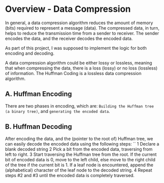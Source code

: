 # Overview - Data Compression
In general, a data compression algorithm reduces the amount of memory (bits) required to represent a message (data). 
The compressed data, in turn, helps to reduce the transmission time from a sender to receiver. 
The sender encodes the data, and the receiver decodes the encoded data. 

As part of this project, I was supposed to implement the logic for both encoding and decoding.

A data compression algorithm could be either lossy or lossless, meaning that when compressing the data, 
there is a loss (lossy) or no loss (lossless) of information. 
The Huffman Coding is a lossless data compression algorithm. 

## A. Huffman Encoding
There are two phases in encoding, which are:
`Building the Huffman tree (a binary tree)`, and `generating the encoded data`. 

## B. Huffman Decoding
After encoding the data, and the (pointer to the root of) Huffman tree, we can easily decode the encoded data using the following steps:
``
1 Declare a blank decoded string
2 Pick a bit from the encoded data, traversing from left to right.
3 Start traversing the Huffman tree from the root.
    If the current bit of encoded data is 0, move to the left child, else move to the right child of the tree if the current bit is 1.
    If a leaf node is encountered, append the (alphabetical) character of the leaf node to the decoded string.
4 Repeat steps #2 and #3 until the encoded data is completely traversed.
```
